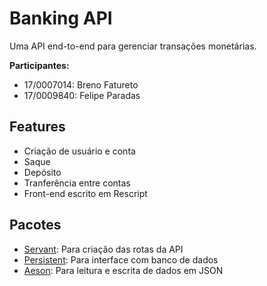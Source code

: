 # Banking API

Uma API end-to-end para gerenciar transações monetárias.


**Participantes:**

- 17/0007014: Breno Fatureto
- 17/0009840: Felipe Paradas

## Features

- Criação de usuário e conta
- Saque
- Depósito
- Tranferência entre contas
- Front-end escrito em Rescript

## Pacotes

- [Servant](https://hackage.haskell.org/package/servant): Para criação das rotas da API
- [Persistent](https://hackage.haskell.org/package/persistent): Para interface com banco de dados
- [Aeson](https://hackage.haskell.org/package/aeson): Para leitura e escrita de dados em JSON


